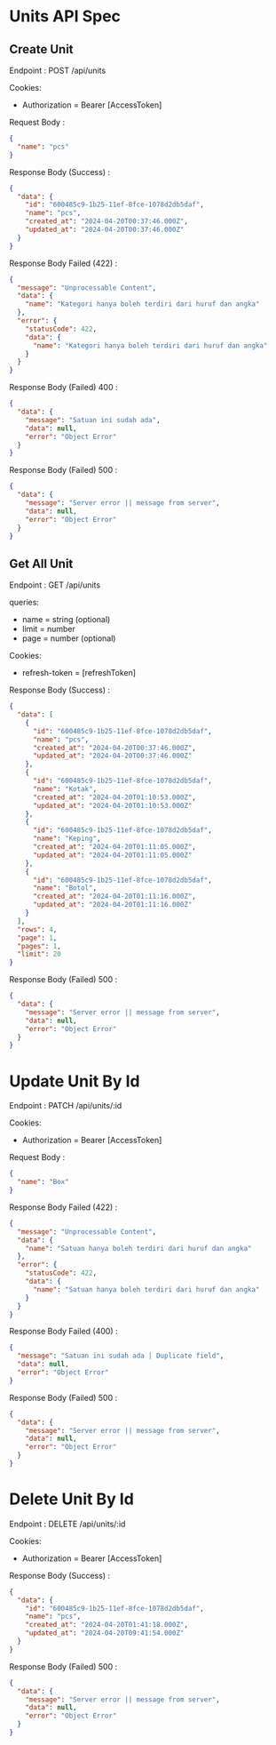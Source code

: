 # Units API Spec

## Create Unit

Endpoint : POST /api/units

Cookies:

- Authorization = Bearer [AccessToken]

Request Body :

```json
{
  "name": "pcs"
}
```

Response Body (Success) :

```json
{
  "data": {
    "id": "600485c9-1b25-11ef-8fce-1078d2db5daf",
    "name": "pcs",
    "created_at": "2024-04-20T00:37:46.000Z",
    "updated_at": "2024-04-20T00:37:46.000Z"
  }
}
```

Response Body Failed (422) :

```json
{
  "message": "Unprocessable Content",
  "data": {
    "name": "Kategori hanya boleh terdiri dari huruf dan angka"
  },
  "error": {
    "statusCode": 422,
    "data": {
      "name": "Kategori hanya boleh terdiri dari huruf dan angka"
    }
  }
}
```

Response Body (Failed) 400 :

```json
{
  "data": {
    "message": "Satuan ini sudah ada",
    "data": null,
    "error": "Object Error"
  }
}
```

Response Body (Failed) 500 :

```json
{
  "data": {
    "message": "Server error || message from server",
    "data": null,
    "error": "Object Error"
  }
}
```

## Get All Unit

Endpoint : GET /api/units

queries:

- name = string (optional)
- limit = number
- page = number (optional)

Cookies:

- refresh-token = [refreshToken]

Response Body (Success) :

```json
{
  "data": [
    {
      "id": "600485c9-1b25-11ef-8fce-1078d2db5daf",
      "name": "pcs",
      "created_at": "2024-04-20T00:37:46.000Z",
      "updated_at": "2024-04-20T00:37:46.000Z"
    },
    {
      "id": "600485c9-1b25-11ef-8fce-1078d2db5daf",
      "name": "Kotak",
      "created_at": "2024-04-20T01:10:53.000Z",
      "updated_at": "2024-04-20T01:10:53.000Z"
    },
    {
      "id": "600485c9-1b25-11ef-8fce-1078d2db5daf",
      "name": "Keping",
      "created_at": "2024-04-20T01:11:05.000Z",
      "updated_at": "2024-04-20T01:11:05.000Z"
    },
    {
      "id": "600485c9-1b25-11ef-8fce-1078d2db5daf",
      "name": "Botol",
      "created_at": "2024-04-20T01:11:16.000Z",
      "updated_at": "2024-04-20T01:11:16.000Z"
    }
  ],
  "rows": 4,
  "page": 1,
  "pages": 1,
  "limit": 20
}
```

Response Body (Failed) 500 :

```json
{
  "data": {
    "message": "Server error || message from server",
    "data": null,
    "error": "Object Error"
  }
}
```

# Update Unit By Id

Endpoint : PATCH /api/units/:id

Cookies:

- Authorization = Bearer [AccessToken]

Request Body :

```json
{
  "name": "Box"
}
```

Response Body Failed (422) :

```json
{
  "message": "Unprocessable Content",
  "data": {
    "name": "Satuan hanya boleh terdiri dari huruf dan angka"
  },
  "error": {
    "statusCode": 422,
    "data": {
      "name": "Satuan hanya boleh terdiri dari huruf dan angka"
    }
  }
}
```

Response Body Failed (400) :

```json
{
  "message": "Satuan ini sudah ada | Duplicate field",
  "data": null,
  "error": "Object Error"
}
```

Response Body (Failed) 500 :

```json
{
  "data": {
    "message": "Server error || message from server",
    "data": null,
    "error": "Object Error"
  }
}
```

# Delete Unit By Id

Endpoint : DELETE /api/units/:id

Cookies:

- Authorization = Bearer [AccessToken]

Response Body (Success) :

```json
{
  "data": {
    "id": "600485c9-1b25-11ef-8fce-1078d2db5daf",
    "name": "pcs",
    "created_at": "2024-04-20T01:41:18.000Z",
    "updated_at": "2024-04-20T09:41:54.000Z"
  }
}
```

Response Body (Failed) 500 :

```json
{
  "data": {
    "message": "Server error || message from server",
    "data": null,
    "error": "Object Error"
  }
}
```

